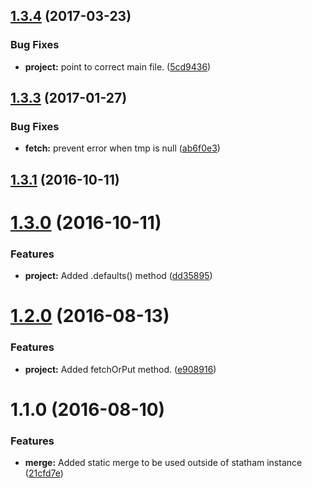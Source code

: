 <a name="1.3.4"></a>
## [1.3.4](https://github.com/SpoonX/homefront/compare/v1.3.3...v1.3.4) (2017-03-23)


### Bug Fixes

* **project:** point to correct main file. ([5cd9436](https://github.com/SpoonX/homefront/commit/5cd9436))



<a name="1.3.3"></a>
## [1.3.3](https://github.com/SpoonX/homefront/compare/1.3.2...v1.3.3) (2017-01-27)


### Bug Fixes

* **fetch:** prevent error when tmp is null ([ab6f0e3](https://github.com/SpoonX/homefront/commit/ab6f0e3))



<a name="1.3.1"></a>
## [1.3.1](https://github.com/SpoonX/homefront/compare/1.3.0...v1.3.1) (2016-10-11)



<a name="1.3.0"></a>
# [1.3.0](https://github.com/SpoonX/homefront/compare/1.2.3...v1.3.0) (2016-10-11)


### Features

* **project:** Added .defaults() method ([dd35895](https://github.com/SpoonX/homefront/commit/dd35895))



<a name="1.2.0"></a>
# [1.2.0](https://github.com/SpoonX/homefront/compare/v1.1.2...v1.2.0) (2016-08-13)


### Features

* **project:** Added fetchOrPut method. ([e908916](https://github.com/SpoonX/homefront/commit/e908916))



<a name="1.1.0"></a>
# 1.1.0 (2016-08-10)


### Features

* **merge:** Added static merge to be used outside of statham instance ([21cfd7e](https://github.com/SpoonX/homefront/commit/21cfd7e))



